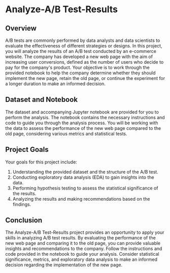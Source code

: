 # Analyze-A/B Test-Results

## Overview
A/B tests are commonly performed by data analysts and data scientists to evaluate the effectiveness of different strategies or designs. In this project, you will analyze the results of an A/B test conducted by an e-commerce website. The company has developed a new web page with the aim of increasing user conversions, defined as the number of users who decide to pay for the company's product. Your objective is to work through the provided notebook to help the company determine whether they should implement the new page, retain the old page, or continue the experiment for a longer duration to make an informed decision.

## Dataset and Notebook
The dataset and accompanying Jupyter notebook are provided for you to perform the analysis. The notebook contains the necessary instructions and code to guide you through the analysis process. You will be working with the data to assess the performance of the new web page compared to the old page, considering various metrics and statistical tests.

## Project Goals
Your goals for this project include:

1. Understanding the provided dataset and the structure of the A/B test.
2. Conducting exploratory data analysis (EDA) to gain insights into the data.
3. Performing hypothesis testing to assess the statistical significance of the results.
4. Analyzing the results and making recommendations based on the findings.

## Conclusion
The Analyze-A/B Test-Results project provides an opportunity to apply your skills in analyzing A/B test results. By evaluating the performance of the new web page and comparing it to the old page, you can provide valuable insights and recommendations to the company. Follow the instructions and code provided in the notebook to guide your analysis. Consider statistical significance, metrics, and exploratory data analysis to make an informed decision regarding the implementation of the new page.
